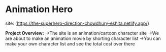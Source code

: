 # Animation Hero

site: (https://the-superhero-direction-chowdhury-eshita.netlify.app/)

**Project Overview:**
->The site is an animation/cartoon character site
->We are about to make an animation movie by shorting character list
->You can make your own character list and see the total cost over there

